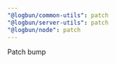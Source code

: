 ```yaml
---
"@logbun/common-utils": patch
"@logbun/server-utils": patch
"@logbun/node": patch
---
```


Patch bump
